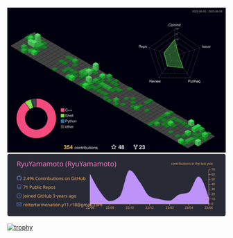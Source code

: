 ![](./profile-3d-contrib/profile-night-green.svg)
[![](https://raw.githubusercontent.com/RyuYamamoto/RyuYamamoto/master/profile-summary-card-output/dracula/0-profile-details.svg)](https://github.com/vn7n24fzkq/github-profile-summary-cards)

[![trophy](https://github-profile-trophy.vercel.app/?username=RyuYamamoto&theme=onedark)](https://github.com/ryo-ma/github-profile-trophy)

